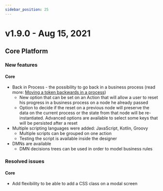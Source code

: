 ```yaml
---
sidebar_position: 25
---
```

# v1.9.0 - Aug 15, 2021

## Core Platform

### New features

#### Core

* Back in Process - the possibility to go back in a business process (read more: [Moving a token backwards in a process](../docs/flowx-designer/managing-a-process-flow/moving-a-token-backwards-in-a-process))
  * New option that can be set on an Action that will allow a user to reset his progress in a business process on a node he already passed
  * Option to decide if the reset on a previous node will preserve the data on the current process or the state from that node will be re-instantiated. Advanced options are available to select some keys that will be persisted after a reset
* Multiple scripting languages were added: JavaScript, Kotlin, Groovy
  * Multiple scripts can be grouped on one action
  * Testing the script is available inside the designer
* DMNs are available
  * DMN decisions trees can be used in order to model business rules

### Resolved issues

#### Core

* Add flexibility to be able to add a CSS class on a modal screen

